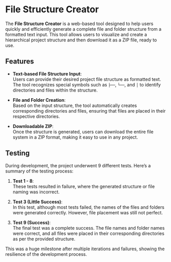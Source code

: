 # File Structure Creator

The **File Structure Creator** is a web-based tool designed to help users quickly and efficiently generate a complete file and folder structure from a formatted text input. This tool allows users to visualize and create a hierarchical project structure and then download it as a ZIP file, ready to use.

## Features

- **Text-based File Structure Input**:  
  Users can provide their desired project file structure as formatted text. The tool recognizes special symbols such as `├──`, `└──`, and `│` to identify directories and files within the structure.

- **File and Folder Creation**:  
  Based on the input structure, the tool automatically creates corresponding directories and files, ensuring that files are placed in their respective directories.

- **Downloadable ZIP**:  
  Once the structure is generated, users can download the entire file system in a ZIP format, making it easy to use in any project.

## Testing

During development, the project underwent 9 different tests. Here’s a summary of the testing process:

1. **Test 1 - 8**:  
   These tests resulted in failure, where the generated structure or file naming was incorrect.

2. **Test 3 (Little Success)**:  
   In this test, although most tests failed, the names of the files and folders were generated correctly. However, file placement was still not perfect.

3. **Test 9 (Success)**:  
   The final test was a complete success. The file names and folder names were correct, and all files were placed in their corresponding directories as per the provided structure.

This was a huge milestone after multiple iterations and failures, showing the resilience of the development process.
